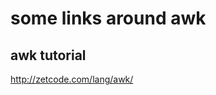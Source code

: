 some links around awk
=====================


awk tutorial
------------

http://zetcode.com/lang/awk/
